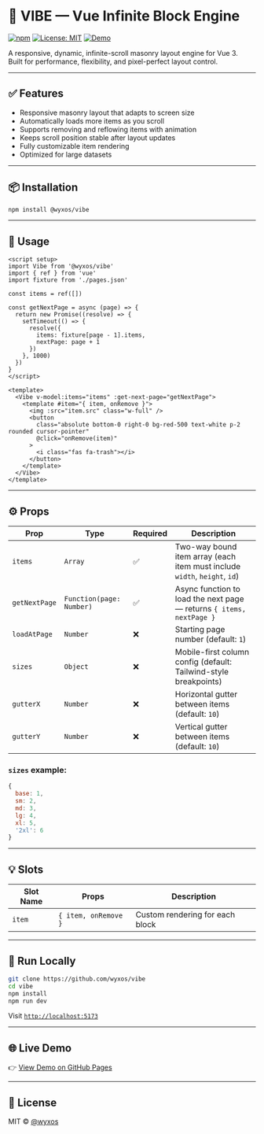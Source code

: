 # 🔷 VIBE — Vue Infinite Block Engine

[![npm](https://img.shields.io/npm/v/@wyxos/vibe?color=%2300c58e&label=npm)](https://www.npmjs.com/package/@wyxos/vibe)
[![License: MIT](https://img.shields.io/badge/License-MIT-yellow.svg)](https://opensource.org/licenses/MIT)
[![Demo](https://img.shields.io/badge/Demo-Live%20Preview-blue?logo=githubpages)](https://wyxos.github.io/vibe/)

A responsive, dynamic, infinite-scroll masonry layout engine for Vue 3.  
Built for performance, flexibility, and pixel-perfect layout control.

---

## ✅ Features

- Responsive masonry layout that adapts to screen size
- Automatically loads more items as you scroll
- Supports removing and reflowing items with animation
- Keeps scroll position stable after layout updates
- Fully customizable item rendering
- Optimized for large datasets

---

## 📦 Installation

```bash
npm install @wyxos/vibe
```

---

## 🚀 Usage

```vue
<script setup>
import Vibe from '@wyxos/vibe'
import { ref } from 'vue'
import fixture from './pages.json'

const items = ref([])

const getNextPage = async (page) => {
  return new Promise((resolve) => {
    setTimeout(() => {
      resolve({
        items: fixture[page - 1].items,
        nextPage: page + 1
      })
    }, 1000)
  })
}
</script>

<template>
  <Vibe v-model:items="items" :get-next-page="getNextPage">
    <template #item="{ item, onRemove }">
      <img :src="item.src" class="w-full" />
      <button
        class="absolute bottom-0 right-0 bg-red-500 text-white p-2 rounded cursor-pointer"
        @click="onRemove(item)"
      >
        <i class="fas fa-trash"></i>
      </button>
    </template>
  </Vibe>
</template>
```

---

## ⚙️ Props

| Prop         | Type     | Required | Description                                                                 |
|--------------|----------|----------|-----------------------------------------------------------------------------|
| `items`      | `Array`  | ✅        | Two-way bound item array (each item must include `width`, `height`, `id`) |
| `getNextPage`| `Function(page: Number)` | ✅ | Async function to load the next page — returns `{ items, nextPage }`       |
| `loadAtPage` | `Number` | ❌        | Starting page number (default: `1`)                                        |
| `sizes`      | `Object` | ❌        | Mobile-first column config (default: Tailwind-style breakpoints)          |
| `gutterX`    | `Number` | ❌        | Horizontal gutter between items (default: `10`)                            |
| `gutterY`    | `Number` | ❌        | Vertical gutter between items (default: `10`)                              |

### `sizes` example:
```js
{
  base: 1,
  sm: 2,
  md: 3,
  lg: 4,
  xl: 5,
  '2xl': 6
}
```

---

## 💡 Slots

| Slot Name | Props                          | Description                       |
|-----------|--------------------------------|-----------------------------------|
| `item`    | `{ item, onRemove }`           | Custom rendering for each block   |

---

## 🧪 Run Locally

```bash
git clone https://github.com/wyxos/vibe
cd vibe
npm install
npm run dev
```

Visit [`http://localhost:5173`](http://localhost:5173)

---

## 🌐 Live Demo

👉 [View Demo on GitHub Pages](https://wyxos.github.io/vibe/)

---

## 📄 License

MIT © [@wyxos](https://github.com/wyxos)
